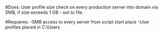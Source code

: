 #Does:
User profile size check on every production server into domain via SMB, if size exceeds 1 GB - out to file.

#Requeres:
-SMB access to every server from script start place
-User profiles placed in C:\Users
